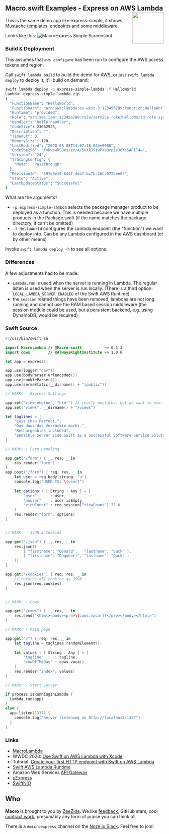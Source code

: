 <h2>Macro.swift Examples - Express on AWS Lambda
  <img src="http://zeezide.com/img/macro/MacroExpressIcon128.png"
       align="right" width="100" height="100" />
</h2>

This is the same demo app like express-simple, it shows Mustache templates,
endpoints and some middleware.

Looks like this:
![MacroExpress Simple Screenshot](https://zeezide.de/img/macro/MacroExpressSimple.png)

### Build & Deployment

This assumes that `aws configure` has been run to configure the AWS access 
tokens and region.

Call `swift lambda build` to build the demo for AWS, 
or just `swift lambda deploy` to deploy it, it'll build on demand:
```bash
swift lambda deploy -p express-simple-lambda -f HelloWorld
Lambda: express-simple-lambda.zip
{
  "FunctionName": "HelloWorld",
  "FunctionArn": "arn:aws:lambda:eu-west-3:123456789:function:HelloWorld:24",
  "Runtime": "provided",
  "Role": "arn:aws:iam::123456789:role/service-role/HelloWorld-role-xyz12ab3",
  "Handler": "hello.handler",
  "CodeSize": 23662925,
  "Description": "",
  "Timeout": 3,
  "MemorySize": 128,
  "LastModified": "2020-08-08T14:07:18.024+0000",
  "CodeSha256": "fykvewkSBes/zz/A/5xYkJ5jwPXaQrp1eJ8XsSARIT4=",
  "Version": "24",
  "TracingConfig": {
    "Mode": "PassThrough"
  },
  "RevisionId": "597e9e19-644f-4da7-bc7b-26cc9725ee07",
  "State": "Active",
  "LastUpdateStatus": "Successful"
}
```

What are the arguments?
- `-p express-simple-lambda` selects the package manager product to be deployed 
  as a function. This is needed because we have multiple products in the
  Package.swift (if the name matches the package directory, it can't be
  omitted)
- `-f HelloWorld` configures the Lambda endpoint (the "function") we want to 
  deploy into. Can be any Lambda configured in the AWS dashboard (or by other
  means)

Invoke `swift lambda deploy -h` to see all options.


### Differences

A few adjustments had to be made:
- `Lambda.run` is used when the server is running in Lambda. The regular listen is used
  when the server is run locally.
  (There is a third option: `LOCAL_LAMBDA_SERVER_ENABLED` of the Swift AWS Runtime).
- the `session` related things have been removed, lambdas are not
  long running and cannot use the RAM based session middleware
  (the session module could be used, but a persistent backend, 
   e.g. using DynamoDB, would be required)

### Swift Source

```swift
#!/usr/bin/swift sh

import MacroLambda // @Macro-swift          ~> 0.1.3
import cows        // @AlwaysRightInstitute ~> 1.0.0

let app = express()

app.use(logger("dev"))
app.use(bodyParser.urlencoded())
app.use(cookieParser())
app.use(serveStatic(__dirname() + "/public"))

// MARK: - Express Settings

app.set("view engine", "html") // really mustache, but we want to use .html
app.set("views", __dirname() + "/views")

let taglines = [
    "Less than Perfect.",
    "Das Haus das Verrückte macht.",
    "Rechargeables included",
    "Sensible Server Side Swift aS a Successful Software Service Solution"
]

// MARK: - Form Handling

app.get("/form") { _, res, _ in
    res.render("form")
}
app.post("/form") { req, res, _ in
    let user = req.body[string: "u"]
    console.log("USER IS: \(user)")
  
    let options : [ String : Any ] = [
        "user"      : user,
        "nouser"    : user.isEmpty,
        "viewCount" : req.session["viewCount"] ?? 0
    ]
    res.render("form", options)
}


// MARK: - JSON & Cookies

app.get("/json") { _, res, _ in
    res.json([
        [ "firstname": "Donald",   "lastname": "Duck" ],
        [ "firstname": "Dagobert", "lastname": "Duck" ]
    ])
}

app.get("/cookies") { req, res, _ in
    // returns all cookies as JSON
    res.json(req.cookies)
}


// MARK: - Cows

app.get("/cows") { _, res, _ in
    res.send("<html><body><pre>\(cows.vaca())</pre></body></html>")
}

// MARK: - Main page

app.get("/") { req, res, _ in
    let tagline = taglines.randomElement()!
  
    let values : [ String : Any ] = [
        "tagline"     : tagline,
        "cowOfTheDay" : cows.vaca()
    ]
    res.render("index", values)
}

// MARK: - Start Server

if process.isRunningInLambda {
  Lambda.run(app)
}
else {
  app.listen(1337) {
    console.log("Server listening on http://localhost:1337")
  }
}
```

### Links

- [MacroLambda](https://github.com/Macro-swift/MacroLambda)
- WWDC 2020: [Use Swift on AWS Lambda with Xcode](https://developer.apple.com/videos/play/wwdc2020/10644/)
- Tutorial: [Create your first HTTP endpoint with Swift on AWS Lambda](https://fabianfett.de/swift-on-aws-lambda-creating-your-first-http-endpoint)
- [Swift AWS Lambda Runtime](https://github.com/swift-server/swift-aws-lambda-runtime)
- Amazon Web Services [API Gateway](https://aws.amazon.com/api-gateway/)
- [µExpress](http://www.alwaysrightinstitute.com/microexpress-nio2/)
- [SwiftNIO](https://github.com/apple/swift-nio)

## Who

**Macro** is brought to you by
[ZeeZide](http://zeezide.de).
We like 
[feedback](https://twitter.com/ar_institute), 
GitHub stars, 
cool [contract work](http://zeezide.com/en/services/services.html),
presumably any form of praise you can think of.

There is a `#microexpress` channel on the 
[Noze.io Slack](http://slack.noze.io/). Feel free to join!
